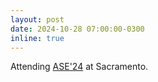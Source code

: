 ```yaml
---
layout: post
date: 2024-10-28 07:00:00-0300
inline: true
---
```


Attending [ASE'24](https://conf.researchr.org/track/ase-2024/ase-2024-research) at Sacramento.